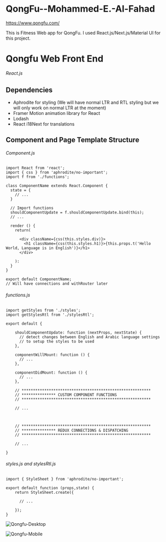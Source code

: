 # QongFu--Mohammed-E.-Al-Fahad

https://www.qongfu.com/

This is Fitness Web app for QongFu.
I used React.js/Next.js/Material UI for this project.


# Qongfu Web Front End
###### React.js

## Dependencies
- Aphrodite for styling (We will have normal LTR and RTL styling but we will only work on normal LTR at the moment)
- Framer Motion animation library for React
- Lodash
- React i18Next for translations


## Component and Page Template Structure
###### Component.js
```
import React from 'react';
import { css } from 'aphrodite/no-important';
import f from './functions';

class ComponentName extends React.Component {
  state = {
    // ...
  }
  
  // Import functions
  shouldComponentUpdate = f.shouldComponentUpdate.bind(this);
  // ...
  
  render () {
    return(
    
      <div className={css(this.styles.div)}>
        <h1 className={css(this.styles.h1)}>{this.props.t('Hello World, Language is in English')}</h1>
      </div>
      
    ):
  }
}

export default ComponentName;
// Will have connections and withRouter later
```


###### functions.js
```
import getStyles from './styles';
import getStylesRtl from './stylesRtl';

export default {

    shouldComponentUpdate: function (nextProps, nextState) {
      // detect changes between English and Arabic language settings
      // to setup the styles to be used
    },
    
    componentWillMount: function () {
      // ...
    },
    
    componentDidMount: function () {
      // ...
    },
    
    // *********************************************************
    // *************** CUSTOM COMPONENT FUNCTIONS
    // *********************************************************
    
    // ...
    
    
    
    // *********************************************************
    // *************** REDUX CONNECTIONS & DISPATCHING
    // *********************************************************
    
    // ...
    
}

```

###### styles.js and stylesRtl.js
```
import { StyleSheet } from 'aphrodite/no-important';

export default function (props,state) {
    return StyleSheet.create({
    
      // ...
    
    });
}
```



![Qongfu-Desktop](https://user-images.githubusercontent.com/66811996/103221669-4acfcb80-4977-11eb-800b-a19198ab3aa8.png)


![Qongfu-Mobile](https://user-images.githubusercontent.com/66811996/103221718-663ad680-4977-11eb-8573-f95cd82edc89.png)
